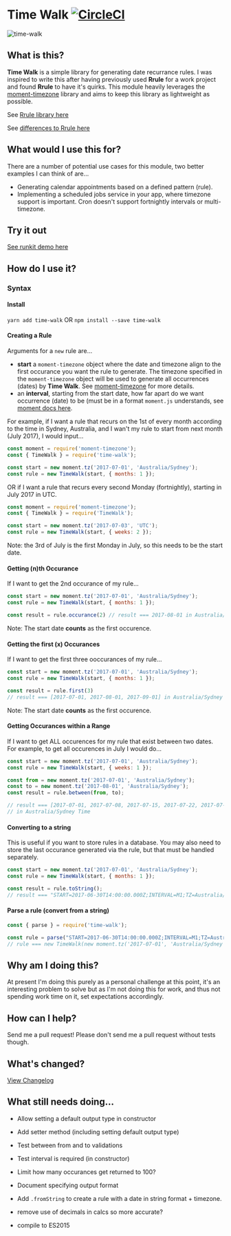 # Time Walk [![CircleCI](https://circleci.com/gh/s-taylor/time-walk.svg?style=svg)](https://circleci.com/gh/s-taylor/time-walk)

![time-walk](https://raw.githubusercontent.com/s-taylor/time-walk/master/docs/time-walk.jpg)

## What is this?

**Time Walk** is a simple library for generating date recurrance rules. I was inspired to write this after having previously used **Rrule** for a work project and found **Rrule** to have it's quirks.  This module heavily leverages the [moment-timezone](https://momentjs.com/timezone/) library and aims to keep this library as lightweight as possible.

See [Rrule library here](https://github.com/jakubroztocil/rrule)

See [differences to Rrule here](https://gist.github.com/s-taylor/f59e0cefc9c2e52d77271cebf021de01)

## What would I use this for?

There are a number of potential use cases for this module, two better examples I can think of are...

* Generating calendar appointments based on a defined pattern (rule).
* Implementing a scheduled jobs service in your app, where timezone support is important. Cron doesn't support fortnightly intervals or multi-timezone.

## Try it out

[See runkit demo here](https://runkit.com/nizmox/time-walk-demo)

## How do I use it?

### Syntax

#### Install

`yarn add time-walk`
OR
`npm install --save time-walk`

#### Creating a Rule

Arguments for a `new` rule are...
* **start** a `moment-timezone` object where the date and timezone align to the first occurance you want the rule to generate. The timezone specified in the `moment-timezone` object will be used to generate all occurrences (dates) by **Time Walk**. See [moment-timezone](https://momentjs.com/timezone/) for more details.
* an **interval**, starting from the start date, how far apart do we want occurrence (date) to be (must be in a format `moment.js` understands, see [moment docs here](https://momentjs.com/docs/#/manipulating/add/).

For example, if I want a rule that recurs on the 1st of every month according to the time in Sydney, Australia, and I wan't my rule to start from next month (July 2017), I would input...
```js
const moment = require('moment-timezone');
const { TimeWalk } = require('time-walk');

const start = new moment.tz('2017-07-01', 'Australia/Sydney');
const rule = new TimeWalk(start, { months: 1 });
```

OR if I want a rule that recurs every second Monday (fortnightly), starting in July 2017 in UTC.
```js
const moment = require('moment-timezone');
const { TimeWalk } = require('TimeWalk');

const start = new moment.tz('2017-07-03', 'UTC');
const rule = new TimeWalk(start, { weeks: 2 });
```
Note: the 3rd of July is the first Monday in July, so this needs to be the start date.

#### Getting (n)th Occurance

If I want to get the 2nd occurance of my rule...
```js
const start = new moment.tz('2017-07-01', 'Australia/Sydney');
const rule = new TimeWalk(start, { months: 1 });

const result = rule.occurance(2) // result === 2017-08-01 in Australia/Sydney Time
```
Note: The start date **counts** as the first occurence.

#### Getting the first (x) Occurances

If I want to get the first three ooccurances of my rule...
```js
const start = new moment.tz('2017-07-01', 'Australia/Sydney');
const rule = new TimeWalk(start, { months: 1 });

const result = rule.first(3)
// result === [2017-07-01, 2017-08-01, 2017-09-01] in Australia/Sydney Time
```
Note: The start date **counts** as the first occurence.

#### Getting Occurances within a Range

If I want to get ALL occurences for my rule that exist between two dates.
For example, to get all occurences in July I would do...

```js
const start = new moment.tz('2017-07-01', 'Australia/Sydney');
const rule = new TimeWalk(start, { weeks: 1 });

const from = new moment.tz('2017-07-01', 'Australia/Sydney');
const to = new moment.tz('2017-08-01', 'Australia/Sydney');
const result = rule.between(from, to);

// result === [2017-07-01, 2017-07-08, 2017-07-15, 2017-07-22, 2017-07-29]
// in Australia/Sydney Time
```

#### Converting to a string

This is useful if you want to store rules in a database.
You may also need to store the last occurance generated via the rule, but that must be handled separately.

```js
const start = new moment.tz('2017-07-01', 'Australia/Sydney');
const rule = new TimeWalk(start, { months: 1 });

const result = rule.toString();
// result === "START=2017-06-30T14:00:00.000Z;INTERVAL=M1;TZ=Australia/Sydney;"
```

#### Parse a rule (convert from a string)

```js
const { parse } = require('time-walk');

const rule = parse("START=2017-06-30T14:00:00.000Z;INTERVAL=M1;TZ=Australia/Sydney;");
// rule === new TimeWalk(new moment.tz('2017-07-01', 'Australia/Sydney'), { months: 1 });
```

## Why am I doing this?

At present I'm doing this purely as a personal challenge at this point, it's an interesting problem to solve but as I'm not doing this for work, and thus not spending work time on it, set expectations accordingly.

## How can I help?

Send me a pull request! Please don't send me a pull request without tests though.

## What's changed?

[View Changelog](https://github.com/s-taylor/time-walk/blob/master/CHANGELOG.md)

## What still needs doing...

* Allow setting a default output type in constructor
* Add setter method (including setting default output type)
* Test between from and to validations
* Test interval is required (in constructor)
* Limit how many occurances get returned to 100?
* Document specifying output format

* Add `.fromString` to create a rule with a date in string format + timezone.
* remove use of decimals in calcs so more accurate?
* compile to ES2015
